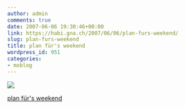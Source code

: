 ```yaml
---
author: admin
comments: true
date: 2007-06-06 19:30:46+00:00
link: https://habi.gna.ch/2007/06/06/plan-furs-weekend/
slug: plan-furs-weekend
title: plan für's weekend
wordpress_id: 951
categories:
- moblog
---
```



 [![](https://static.flickr.com/1372/533644003_dfbb3248fc_m.jpg)](https://www.flickr.com/photos/habi/533644003/)
   

 
  [plan für's weekend](https://www.flickr.com/photos/habi/533644003/)
    

 




  

